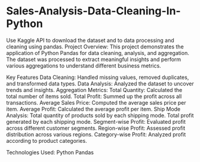 # Sales-Analysis-Data-Cleaning-In-Python

Use Kaggle API to download the dataset and to data processing and cleaning using pandas.
Project Overview:
This project demonstrates the application of Python Pandas for data cleaning, analysis, and aggregation. The dataset was processed to extract meaningful insights and perform various aggregations to understand different business metrics.

Key Features
Data Cleaning: Handled missing values, removed duplicates, and transformed data types.
Data Analysis: Analyzed the dataset to uncover trends and insights.
Aggregation Metrics:
Total Quantity: Calculated the total number of items sold.
Total Profit: Summed up the profit across all transactions.
Average Sales Price: Computed the average sales price per item.
Average Profit: Calculated the average profit per item.
Ship Mode Analysis:
Total quantity of products sold by each shipping mode.
Total profit generated by each shipping mode.
Segment-wise Profit: Evaluated profit across different customer segments.
Region-wise Profit: Assessed profit distribution across various regions.
Category-wise Profit: Analyzed profit according to product categories.

Technologies Used:
Python
Pandas
